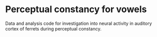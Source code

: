 # Perceptual constancy for vowels

Data and analysis code for investigation into neural activity in auditory cortex of ferrets during perceptual constancy.
